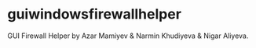 # guiwindowsfirewallhelper
GUI Firewall Helper by Azar Mamiyev &amp; Narmin Khudiyeva &amp; Nigar Aliyeva.
